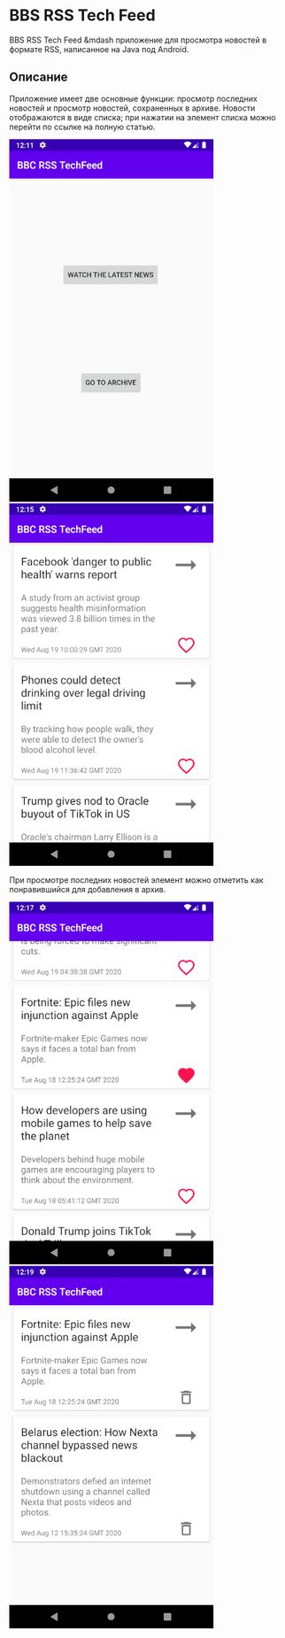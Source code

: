 # BBS RSS Tech Feed

BBS RSS Tech Feed &mdash приложение для просмотра новостей в формате RSS, написанное на Java под Android.

## Описание

Приложение имеет две основные функции: просмотр последних новостей и просмотр новостей, сохраненных в архиве. Новости отображаются в виде списка; при нажатии на элемент списка можно перейти по ссылке на полную статью.

![launch screen](https://github.com/kukichek/BbsRssTechFeed/blob/master/resources/launch_activity.png)
![latest news](https://github.com/kukichek/BbsRssTechFeed/blob/master/resources/latest_news_activity.png)

При просмотре последних новостей элемент можно отметить как понравившийся для добавления в архив.

![choosed fav news](https://github.com/kukichek/BbsRssTechFeed/blob/master/resources/choose_fav_news.png)
![archive news](https://github.com/kukichek/BbsRssTechFeed/blob/master/resources/archive_news.png)
